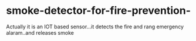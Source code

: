 # smoke-detector-for-fire-prevention-
Actually it is an IOT based sensor...it detects the fire and rang emergency alaram..and releases smoke 

